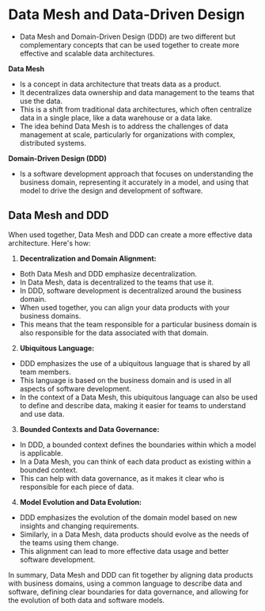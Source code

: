 # Data Mesh and Data-Driven Design

* Data Mesh and Domain-Driven Design (DDD) are two different but complementary concepts that can be used together to create more effective and scalable data architectures.

**Data Mesh**
* Is a concept in data architecture that treats data as a product.
* It decentralizes data ownership and data management to the teams that use the data.
* This is a shift from traditional data architectures, which often centralize data in a single place, like a data warehouse or a data lake.
* The idea behind Data Mesh is to address the challenges of data management at scale, particularly for organizations with complex, distributed systems.

**Domain-Driven Design (DDD)**
* Is a software development approach that focuses on understanding the business domain, representing it accurately in a model, and using that model to drive the design and development of software.

## Data Mesh and DDD
When used together, Data Mesh and DDD can create a more effective data architecture. Here's how:

1. **Decentralization and Domain Alignment:**
* Both Data Mesh and DDD emphasize decentralization.
* In Data Mesh, data is decentralized to the teams that use it.
* In DDD, software development is decentralized around the business domain.
* When used together, you can align your data products with your business domains.
* This means that the team responsible for a particular business domain is also responsible for the data associated with that domain.

2. **Ubiquitous Language:**
* DDD emphasizes the use of a ubiquitous language that is shared by all team members.
* This language is based on the business domain and is used in all aspects of software development.
* In the context of a Data Mesh, this ubiquitous language can also be used to define and describe data, making it easier for teams to understand and use data.

3. **Bounded Contexts and Data Governance:**
* In DDD, a bounded context defines the boundaries within which a model is applicable.
* In a Data Mesh, you can think of each data product as existing within a bounded context.
* This can help with data governance, as it makes it clear who is responsible for each piece of data.

4. **Model Evolution and Data Evolution:**
* DDD emphasizes the evolution of the domain model based on new insights and changing requirements.
* Similarly, in a Data Mesh, data products should evolve as the needs of the teams using them change.
* This alignment can lead to more effective data usage and better software development.

In summary, Data Mesh and DDD can fit together by aligning data products with business domains, using a common language to describe data and software, defining clear boundaries for data governance, and allowing for the evolution of both data and software models.